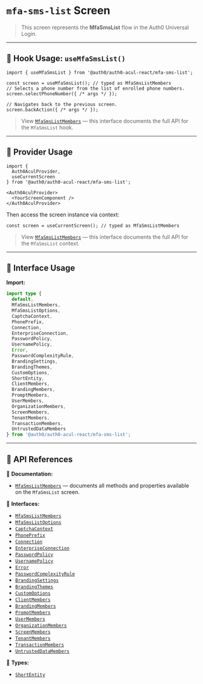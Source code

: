 # `mfa-sms-list` Screen

> This screen represents the **MfaSmsList** flow in the Auth0 Universal Login.

---

## 🔹 Hook Usage: `useMfaSmsList()`

```tsx
import { useMfaSmsList } from '@auth0/auth0-acul-react/mfa-sms-list';

const screen = useMfaSmsList(); // typed as MfaSmsListMembers
// Selects a phone number from the list of enrolled phone numbers.
screen.selectPhoneNumber({ /* args */ });

// Navigates back to the previous screen.
screen.backAction({ /* args */ });
```

> View [`MfaSmsListMembers`](https://auth0.github.io/universal-login/interfaces/Classes.MfaSmsListMembers.html) — this interface documents the full API for the `MfaSmsList` hook.

---

## 🔹 Provider Usage

```tsx
import {
  Auth0AculProvider,
  useCurrentScreen
} from '@auth0/auth0-acul-react/mfa-sms-list';

<Auth0AculProvider>
  <YourScreenComponent />
</Auth0AculProvider>
```

Then access the screen instance via context:

```tsx
const screen = useCurrentScreen(); // typed as MfaSmsListMembers
```

> View [`MfaSmsListMembers`](https://auth0.github.io/universal-login/interfaces/Classes.MfaSmsListMembers.html) — this interface documents the full API for the `MfaSmsList` context.

---

## 🔹 Interface Usage

**Import:**

```ts
import type {
  default,
  MfaSmsListMembers,
  MfaSmsListOptions,
  CaptchaContext,
  PhonePrefix,
  Connection,
  EnterpriseConnection,
  PasswordPolicy,
  UsernamePolicy,
  Error,
  PasswordComplexityRule,
  BrandingSettings,
  BrandingThemes,
  CustomOptions,
  ShortEntity,
  ClientMembers,
  BrandingMembers,
  PromptMembers,
  UserMembers,
  OrganizationMembers,
  ScreenMembers,
  TenantMembers,
  TransactionMembers,
  UntrustedDataMembers
} from '@auth0/auth0-acul-react/mfa-sms-list';
```

---

## 🔸 API References

📝 **Documentation:**  
- [`MfaSmsListMembers`](https://auth0.github.io/universal-login/interfaces/Classes.MfaSmsListMembers.html) — documents all methods and properties available on the `MfaSmsList` screen.

📃 **Interfaces:**
- [`MfaSmsListMembers`](https://auth0.github.io/universal-login/interfaces/Classes.MfaSmsListMembers.html)
- [`MfaSmsListOptions`](https://auth0.github.io/universal-login/interfaces/Classes.MfaSmsListOptions.html)
- [`CaptchaContext`](https://auth0.github.io/universal-login/interfaces/Classes.CaptchaContext.html)
- [`PhonePrefix`](https://auth0.github.io/universal-login/interfaces/Classes.PhonePrefix.html)
- [`Connection`](https://auth0.github.io/universal-login/interfaces/Classes.Connection.html)
- [`EnterpriseConnection`](https://auth0.github.io/universal-login/interfaces/Classes.EnterpriseConnection.html)
- [`PasswordPolicy`](https://auth0.github.io/universal-login/interfaces/Classes.PasswordPolicy.html)
- [`UsernamePolicy`](https://auth0.github.io/universal-login/interfaces/Classes.UsernamePolicy.html)
- [`Error`](https://auth0.github.io/universal-login/interfaces/Classes.Error.html)
- [`PasswordComplexityRule`](https://auth0.github.io/universal-login/interfaces/Classes.PasswordComplexityRule.html)
- [`BrandingSettings`](https://auth0.github.io/universal-login/interfaces/Classes.BrandingSettings.html)
- [`BrandingThemes`](https://auth0.github.io/universal-login/interfaces/Classes.BrandingThemes.html)
- [`CustomOptions`](https://auth0.github.io/universal-login/interfaces/Classes.CustomOptions.html)
- [`ClientMembers`](https://auth0.github.io/universal-login/interfaces/Classes.ClientMembers.html)
- [`BrandingMembers`](https://auth0.github.io/universal-login/interfaces/Classes.BrandingMembers.html)
- [`PromptMembers`](https://auth0.github.io/universal-login/interfaces/Classes.PromptMembers.html)
- [`UserMembers`](https://auth0.github.io/universal-login/interfaces/Classes.UserMembers.html)
- [`OrganizationMembers`](https://auth0.github.io/universal-login/interfaces/Classes.OrganizationMembers.html)
- [`ScreenMembers`](https://auth0.github.io/universal-login/interfaces/Classes.ScreenMembers.html)
- [`TenantMembers`](https://auth0.github.io/universal-login/interfaces/Classes.TenantMembers.html)
- [`TransactionMembers`](https://auth0.github.io/universal-login/interfaces/Classes.TransactionMembers.html)
- [`UntrustedDataMembers`](https://auth0.github.io/universal-login/interfaces/Classes.UntrustedDataMembers.html)


📃 **Types:**
- [`ShortEntity`](https://auth0.github.io/universal-login/types/Classes.ShortEntity.html)
